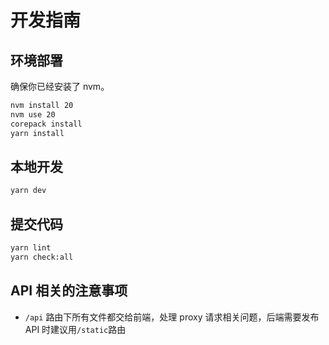 # 开发指南

## 环境部署

确保你已经安装了 nvm。

```bash
nvm install 20
nvm use 20
corepack install
yarn install
```

## 本地开发

```bash
yarn dev
```

## 提交代码

```bash
yarn lint
yarn check:all
```

## API 相关的注意事项

- `/api` 路由下所有文件都交给前端，处理 proxy 请求相关问题，后端需要发布 API 时建议用`/static`路由
